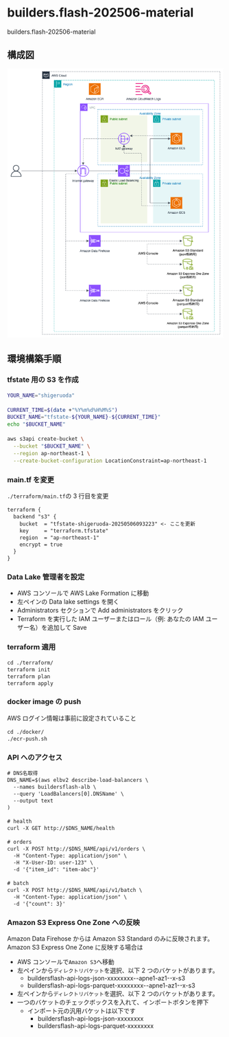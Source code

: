 # builders.flash-202506-material

builders.flash-202506-material

## 構成図

![](./img/img01.png)

## 環境構築手順

### tfstate 用の S3 を作成

```bash
YOUR_NAME="shigeruoda"

CURRENT_TIME=$(date +"%Y%m%d%H%M%S")
BUCKET_NAME="tfstate-${YOUR_NAME}-${CURRENT_TIME}"
echo "$BUCKET_NAME"

aws s3api create-bucket \
  --bucket "$BUCKET_NAME" \
  --region ap-northeast-1 \
  --create-bucket-configuration LocationConstraint=ap-northeast-1
```

### main.tf を変更

`./terraform/main.tf`の 3 行目を変更

```
terraform {
  backend "s3" {
    bucket  = "tfstate-shigeruoda-20250506093223" <- ここを更新
    key     = "terraform.tfstate"
    region  = "ap-northeast-1"
    encrypt = true
  }
}
```

### Data Lake 管理者を設定

- AWS コンソールで AWS Lake Formation に移動
- 左ペインの Data lake settings を開く
- Administrators セクションで Add administrators をクリック
- Terraform を実行した IAM ユーザーまたはロール（例: あなたの IAM ユーザー名）を追加して Save

### terraform 適用

```
cd ./terraform/
terraform init
terraform plan
terraform apply
```

### docker image の push

AWS ログイン情報は事前に設定されていること

```
cd ./docker/
./ecr-push.sh
```

### API へのアクセス

```
# DNS名取得
DNS_NAME=$(aws elbv2 describe-load-balancers \
  --names buildersflash-alb \
  --query 'LoadBalancers[0].DNSName' \
  --output text
)

# health
curl -X GET http://$DNS_NAME/health

# orders
curl -X POST http://$DNS_NAME/api/v1/orders \
  -H "Content-Type: application/json" \
  -H "X-User-ID: user-123" \
  -d '{"item_id": "item-abc"}'

# batch
curl -X POST http://$DNS_NAME/api/v1/batch \
  -H "Content-Type: application/json" \
  -d '{"count": 3}'
```

### Amazon S3 Express One Zone への反映

Amazon Data Firehose からは Amazon S3 Standard のみに反映されます。
Amazon S3 Express One Zone に反映する場合は

- AWS コンソールで`Amazon S3`へ移動
- 左ペインから`ディレクトリバケット`を選択、以下 2 つのバケットがあります。
  - buildersflash-api-logs-json-xxxxxxxx--apne1-az1--x-s3
  - buildersflash-api-logs-parquet-xxxxxxxx--apne1-az1--x-s3
- 左ペインから`ディレクトリバケット`を選択、以下 2 つのバケットがあります。
- 一つのバケットのチェックボックスを入れて、インポートボタンを押下
  - インポート元の汎用バケットは以下です
    - buildersflash-api-logs-json-xxxxxxxx
    - buildersflash-api-logs-parquet-xxxxxxxx
